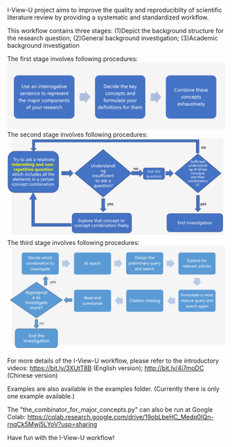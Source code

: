 I-View-U project aims to improve the quality and reproduciblity of scientific literature review by providing a systematic and standardized workflow.

This workflow contains three stages: (1)Depict the background structure for the research question;
(2)General background investigation;
(3)Academic background investigation

The first stage involves following procedures:
![alt text](image-1.png)
The second stage involves following procedures:
![alt text](image-2.png)
The third stage involves following  procedures:
![alt text](image-3.png)

For more details of the I-View-U workflow, please refer to the introductory videos:
https://bit.ly/3XUtT8B (English version); http://bit.ly/4i7moDC (Chinese version)

Examples are also available in the examples folder. (Currently there is only one example available.)

The "the_combinator_for_major_concepts.py" can also be run at Google Colab:
https://colab.research.google.com/drive/19obLbeHC_Medq0IQn-rnqCk5Mwj5LYoV?usp=sharing

Have fun with the I-View-U workflow!